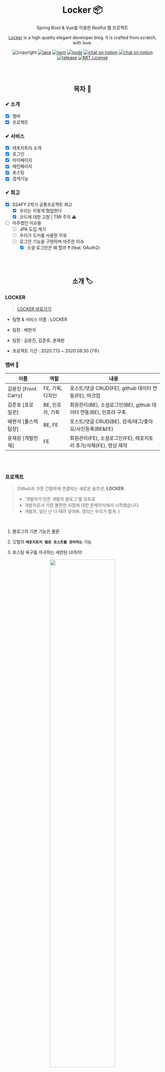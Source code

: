 <h1 align="center"> Locker 📦 </h1>

<p align="center">Spring Boot & Vue를 이용한 Restful 웹 프로젝트</p>
<p align="center"><a href="http://i3a606.p.ssafy.io/">Locker</a> is a high quality elegant developer blog. It is crafted from scratch, with love.</p>

<p align="center"><a href=""></a><img src="https://img.shields.io/badge/copyright-ssafy-blueviolet" alt="copyright"/></a> <a href=""><img src="https://img.shields.io/badge/java-8-green" alt="java"/></a> <a href=""><img src="https://img.shields.io/badge/npm%20package-6.14.4-brightgreen" alt="npm"/></a> <a href=""><img src="https://img.shields.io/badge/node-13.6-brightgreen" alt="node"/></a> <a href="https://meeting.ssafy.com/s03p21a06/channels/locker"><img src="https://img.shields.io/badge/chat-on%20mattermost-yellowgreen" alt="chat on notion"/></a> <a href="https://www.notion.so/LOCKER-23e10fa8c4cb42d29c3f6719823be559"><img src="https://img.shields.io/badge/chat-on%20notion-red" alt="chat on notion"/></a> <a href=""><img src="https://img.shields.io/badge/release-v1.0.1-blue" alt="release"/></a> <a href=""><img src="https://img.shields.io/badge/License-MIT%20-orange" alt="MIT License"/></a></p>

<br>

<br>

<h2 align="center"> 목차 📜 </h2>

### ✔︎ 소개
  - [X] 멤버
  - [X] 프로젝트
### ✔︎ 서비스
  - [X] 레포지토리 소개
  - [X] 로그인
  - [X] 마이페이지
  - [X] 메인페이지
  - [X] 포스팅
  - [X] 검색기능
### ✔︎ 회고
  - [X] SSAFY 2학기 공통프로젝트 회고
    - [X] 우리는 이렇게 협업한다
    - [X] 코드에 대한 고찰 | TMI 주의 ⚠️
  - [ ] 마주했던 이슈들
    - [ ] JPA 도입 계기
    - [ ] 우리가 도커를 사용한 이유
    - [ ] 로그인 기능을 구현하며 마주한 이슈
      - [X] 소셜 로그인은 왜 할까 ❓ (feat. OAuth2)

<br>

<br>

<h2 align="center"> 소개 🏷 </h2>

### LOCKER

> [LOCKER 바로가기](http://i3a606.p.ssafy.io/)

- 팀명 & 서비스 이름 : LOCKER

- 팀장 : 배현석

- 팀원 : 김윤진, 김준호, 윤재원

- 프로젝트 기간 : 2020.7.13 ~ 2020.08.30 (7주)



### 멤버 👋

| 이름                 | 역할             | 내용                                                         |
| -------------------- | ---------------- | ------------------------------------------------------------ |
| 김윤진 [Front Carry] | FE, 기획, 디자인 | 포스트/댓글 CRUD(FE), github 데이터 연동(FE), 마크업         |
| 김준호 [프로 일꾼]   | BE, 인프라, 기획 | 회원관리(BE), 소셜로그인(BE), github 데이터 연동(BE), 인프라 구축 |
| 배현석 [풀스택 팀장] | BE, FE           | 포스트/댓글 CRUD(BE), 검색/태그/좋아요/사진등록(BE&FE)       |
| 윤재원 [개발천재]    | FE               | 회원관리(FE), 소셜로그인(FE), 레포지토리 추가/삭제(FE), 영상 제작 |

<br>

<br>

### 프로젝트

>  Github과 가장 긴밀하게 연결되는 새로운 솔루션, **LOCKER**
>
>  - '개발자가 만든 개발자 블로그'를 모토로
>  - 개발자로서 가장 불편한 지점에 대한 문제의식에서 시작했습니다
>  - 개발자, 일단 넌 다 때려 넣어봐. 정리는 우리가 할게 :)

<br>

1. 블로그의 기본 기능은 물론

2. 깃헙의 **`레포지토리 별로 포스트를 관리하는`** 기능

3. 포스팅 욕구를 자극하는 세련된 UI까지!

<p align="center"> <img src="./img/로그인_전_메인페이지.gif" width="65%"/> </p>

<br>

<br>

<h2 align="center"> 서비스 ⭐️ </h2>

## 핵심 기능

#### 깃헙 레포와 연동

> 깃헙의 레포지토리와 연동이 가능합니다.
> Drag & Drop 방식을 통해 레포지토리와의 연동 여부를 결정할 수 있습니다.

<p align="center"> <img src="./img/레포_추가_및_삭제.gif" width="65%"/> </p>

#### 레포의 포스트 작성

> 포스트 작성 시 연결할 레포지토리를 선택할 수 있습니다.
> 이를 통해 레포지토리 별로 포스트를 관리할 수 있습니다.

<p align="center"> <img src="./img/섬네일_레포연동.gif" width="65%"/> </p>

#### 레포의 상세 정보 확인 [README / 스탯 / 사용 언어비율]

> 레포지토리의 README, 스탯, 사용 언어비율 정보를 제공합니다.
> 또한 레포지토리와 연계된 포스트의 태그 정보를 제공합니다. 

<p align="center"> <img src="./img/레포_디테일의_리드미.gif" width="65%"/> </p>

#### 레포의 상세 정보 확인 [커밋 & 포스트 타임라인 / 포스트 내역]

> 레포지토리 별로 커밋과 포스팅 내역을 타임라인 형태로 제공합니다.
> 커밋 내역은 실제 커밋 링크로, 포스팅 내역은 실제 포스트 화면으로 연결됩니다.

<p align="center"> <img src="./img/레포디테일_커밋링크연결까지.gif" width="65%"/> </p>

<br>

<br>

## 기본 기능

### 로그인 

> 깃헙, 카카오, 구글, 네이버의 소셜로그인을 통해 쉽게 로그인할 수 있습니다.
> 이메일 인증을 단계를 거쳐 가입이 확정됩니다.
> 비밀번호를 잊어버렸다면 비밀번호 찾기 기능을 이용할 수 있습니다.

<p align="center"> <img src="./img/소셜로그인.gif" width="65%"/> </p>

<br>

### 마이페이지

<br>

### 메인페이지

> 레포지토리와 전체 포스트를 좋아요 수를 기준으로 정렬하여 보여줍니다.
> Infinity Scroll을 적용하였고, Scroll to Top 기능을 이용할 수 있습니다.

<p align="center"> <img src="./img/핫레포_포스트열고_스크롤투탑.gif" width="65%"/> </p>

<br>

### 포스팅

#### 포스트 작성

> 포스트와 관련된 태그를 등록할 수 있습니다.
> 포스트 작성 시 마크다운 문법의 적용을 미리보기로 확인할 수 있습니다.

<p align="center"> <img src="./img/포스트_작성.gif" width="65%"/> </p>


#### 포스트 작성 이후

> 해당 포스트의 썸네일을 설정할 수 있습니다.
> 내 깃헙의 레포지토리와 연동할 수 있습니다.

<p align="center"> <img src="./img/섬네일_레포연동.gif" width="65%"/> </p>


#### 포스트 읽기

> 포스트의 내용을 확인할 수 있습니다. 커스텀한 마크다운 UI가 적용되어 보여집니다.
> 또한 왼쪽의 라벨을 통해 포스트의 목차와 진행 정도를 확인할 수 있습니다.

<p align="center"> <img src="./img/포스트_읽기.gif" width="65%"/> </p>

> 마음에 드는 포스트에 좋아요를 누를 수 있습니다.
> 또한 댓글과 대댓글을 작성할 수 있습니다.

<p align="center"> <img src="./img/댓글_좋아요.gif" width="65%"/> </p>

<br>

### 검색기능
#### 일반 검색

> 검색 결과에 해당하는 포스트 내역을 확인할 수 있습니다.
> 검색의 범위는 포스트의 제목과 내용이 해당됩니다.

<p align="center"> <img src="./img/search.gif" width="65%"/> </p>


#### 태그 검색

> 검색어 앞에 #을 붙여 태그를 검색하고, 검색 결과에 해당하는 포스트 내역을 확인할 수 있습니다.
> 포스트에 등록된 태그를 클릭하는 방식의 검색 또한 가능합니다.

<p align="center"> <img src="./img/tag_search1.gif" width="65%"/> </p>

<br>

<br>

<h2 align="center"> 회고 ❗️ </h2>

### 공통프로젝트 회고 
- [X] [우리는 이렇게 협업한다](https://velog.io/@junhok82/Wecollaboratelikethis)
- [X] [코드에 대한 고찰 | TMI 주의 ⚠️](https://velog.io/@junhok82/SSAFY-%EA%B3%B5%ED%86%B5%ED%94%84%EB%A1%9C%EC%A0%9D%ED%8A%B8-%ED%9A%8C%EA%B3%A0-%EC%BD%94%EB%93%9C%EC%97%90-%EB%8C%80%ED%95%9C-%EA%B3%A0%EC%B0%B0-TMI-%EC%A3%BC%EC%9D%98)

<br>

### 우리가 마주했던 이슈들
- [ ] JPA 도입 계기
- [ ] 우리가 도커를 사용한 이유
- [ ] 로그인 기능을 구현하며 마주한 이슈
  - [X] [소셜 로그인은 왜 할까 ❓ (feat. OAuth2)](https://velog.io/@junhok82/OAuth2)
